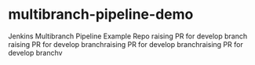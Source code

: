 # multibranch-pipeline-demo
Jenkins Multibranch Pipeline Example Repo 
raising PR for develop branch
raising PR for develop branchraising PR for develop branchraising PR for develop branchv
